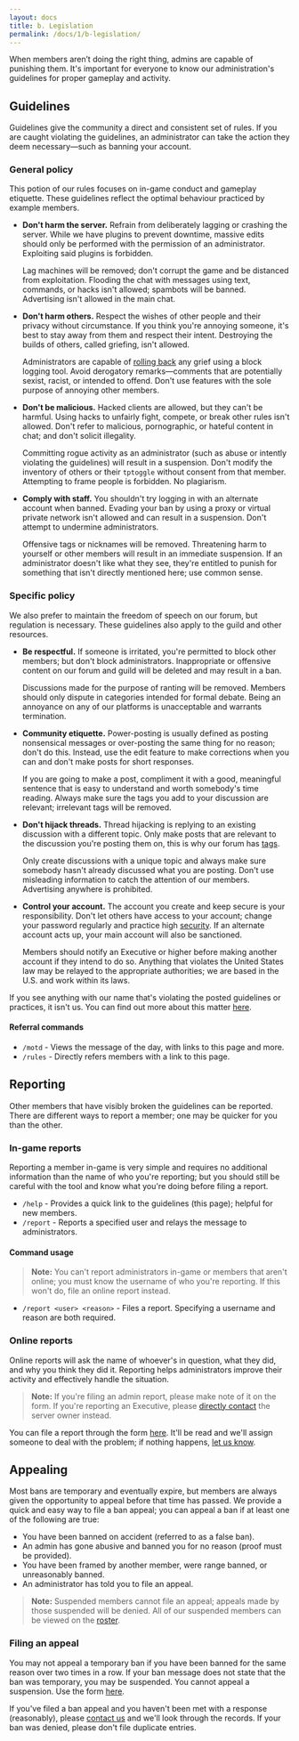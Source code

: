 ```yaml
---
layout: docs
title: b. Legislation
permalink: /docs/1/b-legislation/
---
```

When members aren’t doing the right thing, admins are capable of punishing them.
It's important for everyone to know our administration's guidelines for proper gameplay and activity.

## Guidelines
Guidelines give the community a direct and consistent set of rules.
If you are caught violating the guidelines, an administrator can take the action they deem necessary—such as banning your account.

### General policy
This potion of our rules focuses on in-game conduct and gameplay etiquette.
These guidelines reflect the optimal behaviour practiced by example members.

 * **Don't harm the server.** Refrain from deliberately lagging or crashing the server. While we have plugins to prevent downtime, massive edits should only be performed with the permission of an administrator. Exploiting said plugins is forbidden.

   Lag machines will be removed; don't corrupt the game and be distanced from exploitation. Flooding the chat with messages using text, commands, or hacks isn't allowed; spambots will be banned. Advertising isn't allowed in the main chat.

 * **Don't harm others.** Respect the wishes of other people and their privacy without circumstance. If you think you're annoying someone, it's best to stay away from them and respect their intent. Destroying the builds of others, called griefing, isn't allowed.

   Administrators are capable of [rolling back](https://shadow.ga/docs/2/b-management/#rolling-back-a-member) any grief using a block logging tool. Avoid derogatory remarks—comments that are potentially sexist, racist, or intended to offend. Don't use features with the sole purpose of annoying other members.

 * **Don't be malicious.** Hacked clients are allowed, but they can't be harmful. Using hacks to unfairly fight, compete, or break other rules isn't allowed. Don't refer to malicious, pornographic, or hateful content in chat; and don't solicit illegality.

   Committing rogue activity as an administrator (such as abuse or intently violating the guidelines) will result in a suspension. Don't modify the inventory of others or their `tptoggle` without consent from that member. Attempting to frame people is forbidden. No plagiarism.

 * **Comply with staff.** You shouldn't try logging in with an alternate account when banned. Evading your ban by using a proxy or virtual private network isn't allowed and can result in a suspension. Don't attempt to undermine administrators.

   Offensive tags or nicknames will be removed. Threatening harm to yourself or other members will result in an immediate suspension. If an administrator doesn't like what they see, they're entitled to punish for something that isn't directly mentioned here; use common sense.
 
### Specific policy
We also prefer to maintain the freedom of speech on our forum, but regulation is necessary.
These guidelines also apply to the guild and other resources.

 * **Be respectful.** If someone is irritated, you're permitted to block other members; but don't block administrators. Inappropriate or offensive content on our forum and guild will be deleted and may result in a ban.

   Discussions made for the purpose of ranting will be removed. Members should only dispute in categories intended for formal debate. Being an annoyance on any of our platforms is unacceptable and warrants termination.

 * **Community etiquette.** Power-posting is usually defined as posting nonsensical messages or over-posting the same thing for no reason; don't do this. Instead, use the edit feature to make corrections when you can and don't make posts for short responses.

   If you are going to make a post, compliment it with a good, meaningful sentence that is easy to understand and worth somebody's time reading. Always make sure the tags you add to your discussion are relevant; irrelevant tags will be removed.

 * **Don't hijack threads.** Thread hijacking is replying to an existing discussion with a different topic. Only make posts that are relevant to the discussion you're posting them on, this is why our forum has [tags](https://f.shadow.ga/tags).

   Only create discussions with a unique topic and always make sure somebody hasn't already discussed what you are posting. Don't use misleading information to catch the attention of our members. Advertising anywhere is prohibited.

 * **Control your account.** The account you create and keep secure is your responsibility. Don't let others have access to your account; change your password regularly and practice high [security](https://shadow.ga/docs/2/d-security/). If an alternate account acts up, your main account will also be sanctioned. 

   Members should notify an Executive or higher before making another account if they intend to do so. Anything that violates the United States law may be relayed to the appropriate authorities; we are based in the U.S. and work within its laws.

If you see anything with our name that's violating the posted guidelines or practices, it isn't us.
You can find out more about this matter [here](https://shadow.ga/docs/2/d-security/#watching-your-back).

#### Referral commands
 * `/motd` - Views the message of the day, with links to this page and more.
 * `/rules` - Directly refers members with a link to this page.

## Reporting
Other members that have visibly broken the guidelines can be reported.
There are different ways to report a member; one may be quicker for you than the other.

### In-game reports
Reporting a member in-game is very simple and requires no additional information than the name of who you're reporting; but you should still be careful with the tool and know what you're doing before filing a report.

 * `/help` - Provides a quick link to the guidelines (this page); helpful for new members.
 * `/report` - Reports a specified user and relays the message to administrators.
 
#### Command usage

> **Note:** You can't report administrators in-game or members that aren't online; you must know the username of who you're reporting. If this won't do, file an online report instead.

 * `/report <user> <reason>` - Files a report. Specifying a username and reason are both required.

### Online reports
Online reports will ask the name of whoever's in question, what they did, and why you think they did it.
Reporting helps administrators improve their activity and effectively handle the situation.

> **Note:** If you're filing an admin report, please make note of it on the form. If you're reporting an Executive, please [directly contact](https://shadow.ga/docs/1/d-support/#direct-support) the server owner instead.

You can file a report through the form [here](https://shadowga.typeform.com/to/On3kVf).
It'll be read and we'll assign someone to deal with the problem; if nothing happens, [let us know](https://shadow.ga/docs/1/d-support/#direct-support).

## Appealing
Most bans are temporary and eventually expire, but members are always given the opportunity to appeal before that time has passed.
We provide a quick and easy way to file a ban appeal; you can appeal a ban if at least one of the following are true:

 * You have been banned on accident (referred to as a false ban).
 * An admin has gone abusive and banned you for no reason (proof must be provided).
 * You have been framed by another member, were range banned, or unreasonably banned.
 * An administrator has told you to file an appeal.

> **Note:** Suspended members cannot file an appeal; appeals made by those suspended will be denied. All of our suspended members can be viewed on the [roster](https://f.shadow.ga/d/77-suspensions-roster-11-2017).

### Filing an appeal
You may not appeal a temporary ban if you have been banned for the same reason over two times in a row.
If your ban message does not state that the ban was temporary, you may be suspended. You cannot appeal a suspension.
Use the form [here](https://shadowga.typeform.com/to/fE4jeV).

If you've filed a ban appeal and you haven't been met with a response (reasonably), please [contact us](https://shadow.ga/docs/1/d-support/#direct-support) and we'll look through the records. If your ban was denied, please don't file duplicate entries.
